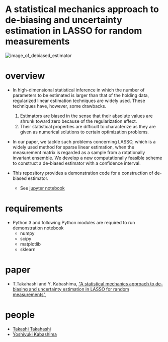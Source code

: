 A statistical mechanics approach to de-biasing and uncertainty estimation in LASSO for random measurements
===


![image_of_debiased_estimator](https://takashi-takahashi.github.io/sandbox/debiased_estimator.png)

# overview 
* In high-dimensional statistical inference in which the number of parameters to be estimated is larger than that of the holding data, regularized linear estimation techniques are widely used. These techniques have, however, some drawbacks. 

    1. Estimators are biased in the sense that their absolute values are shrunk toward zero because of the regularization effect. 
    2. Their statistical properties are difficult to characterize as they are given as numerical solutions to certain optimization problems.

* In our paper, we tackle such problems concerning LASSO, which is a widely used method for sparse linear estimation, when the measurement matrix is regarded as a sample from a rotationally invariant ensemble. We develop a new computationally feasible scheme to construct a de-biased estimator with a confidence interval.

* This repository provides a demonstration code for a construction of de-biased estimator.  
    * See [jupyter notebook](https://github.com/takashi-takahashi/debiasing_lasso_demo/blob/master/demonstration.ipynb) 


# requirements

* Python 3 and following Python modules are required to run demonstration notebook 
    * numpy
    * scipy
    * matplotlib
    * sklearn


# paper 
* T.Takahashi and Y. Kabashima, 
["A statistical mechanics approach to de-biasing and uncertainty estimation in LASSO for random measurements",](https://arxiv.org/abs/1803.09927) 

# people
* [Takashi Takahashi](https://takashi-takahashi.github.io/)
* [Yoshiyuki Kabashima](http://www.sp.dis.titech.ac.jp/~kaba/index_e.html)